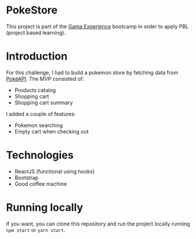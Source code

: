 # PokeStore

This project is part of the [Gama Experience](https://gama.academy/) bootcamp in order to apply PBL (project based learning).

# Introduction

For this challenge, I had to build a pokemon store by fetching data from [PokéAPI](https://pokeapi.co/).
The MVP consisted of:

- Products catalog
- Shopping cart
- Shopping cart summary

I added a couple of features:

- Pokemon searching
- Empty cart when checking out

# Technologies

- ReactJS (functional using hooks)
- Bootstrap
- Good coffee machine

# Running locally

If you want, you can clone this repository and run the project locally running `npm start` or `yarn start`.

